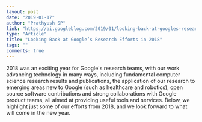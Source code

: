 ```yaml
---
layout: post
date: "2019-01-17"
author: "Prathyush SP"
link: "https://ai.googleblog.com/2019/01/looking-back-at-googles-research.html?m=1"
type: "Article"
title: "Looking Back at Google’s Research Efforts in 2018"
tags: ""
comments: true
---
```

2018 was an exciting year for Google's research teams, with our work advancing technology in many ways, including fundamental computer science research results and publications, the application of our research to emerging areas new to Google (such as healthcare and robotics), open source software contributions and strong collaborations with Google product teams, all aimed at providing useful tools and services. Below, we highlight just some of our efforts from 2018, and we look forward to what will come in the new year. 